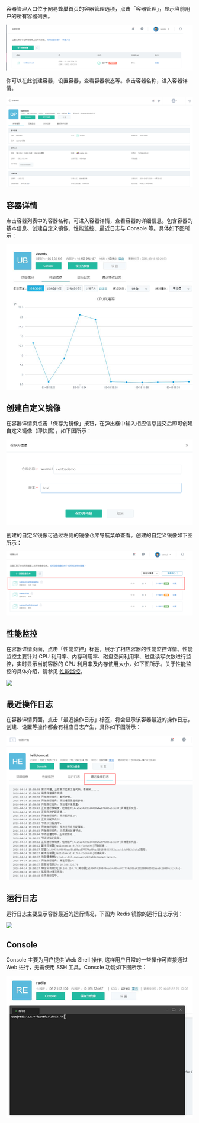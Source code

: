 容器管理入口位于网易蜂巢首页的容器管理选项，点击「容器管理」，显示当前用户的所有容器列表。

![](../image/容器管理_容器列表1.png)

你可以在此创建容器，设置容器，查看容器状态等。点击容器名称，进入容器详情。

![](../image/容器管理_容器详情.png)

## 容器详情

点击容器列表中的容器名称，可进入容器详情，查看容器的详细信息。包含容器的基本信息、创建自定义镜像、性能监控、最近日志与 Console 等。具体如下图所示：

![](../image/C5.png)

## 创建自定义镜像

在容器详情页点击「保存为镜像」按钮，在弹出框中输入相应信息提交后即可创建自定义镜像（即快照），如下图所示：

![](../image/容器管理_保存为镜像.png)

创建的自定义镜像可通过左侧的镜像仓库导航菜单查看。创建的自定义镜像如下图所示：

![](../image/容器管理_自定义镜像1.png)

## 性能监控

在容器详情页面，点击「性能监控」标签，展示了相应容器的性能监控详情。性能监控主要针对 CPU 利用率、内存利用率、磁盘空间利用率、磁盘读写次数进行监控，实时显示当前容器的 CPU 利用率及内存使用大小，如下图所示。关于性能监控的具体介绍，请参见 [性能监控](https://github.com/cloudcomb-help/md/blob/master/%E8%BF%90%E7%BB%B4%E5%B7%A5%E5%85%B7/%E6%80%A7%E8%83%BD%E7%9B%91%E6%8E%A7/%E4%BD%BF%E7%94%A8%E6%8C%87%E5%8D%97.md)。

![](../iamge/容器管理_性能监控.png)

## 最近操作日志

在容器详情页面，点击「最近操作日志」标签，将会显示该容器最近的操作日志，创建、设置等操作都会有相应日志产生，具体如下图所示：

![](../image/容器管理_最近日志.png)

## 运行日志

运行日志主要显示容器最近的运行情况，下图为 Redis 镜像的运行日志示例：

![](../iamge/C11.png)

## Console

Console 主要为用户提供 Web Shell 操作, 这样用户日常的一些操作可直接通过 Web 进行，无需使用 SSH 工具。Console 功能如下图所示：

![](../image/C10.png)












































